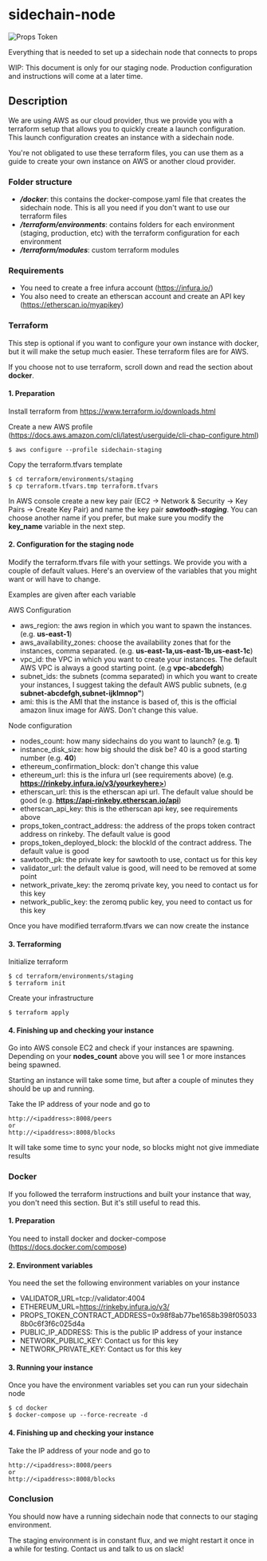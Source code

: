 # sidechain-node

![Props Token](https://propsproject.com/static/images/main-logo.png)

Everything that is needed to set up a sidechain node that connects to props

WIP: This document is only for our staging node. Production configuration and instructions will come at a later time.

## Description

We are using AWS as our cloud provider, thus we provide you with a terraform setup that allows you to quickly create a launch configuration. This launch configuration creates an instance with a sidechain node.

You're not obligated to use these terraform files, you can use them as a guide to create your own instance on AWS or another cloud provider.

### Folder structure

* ***/docker***: this contains the docker-compose.yaml file that creates the sidechain node. This is all you need if you don't want to use our terraform files
* ***/terraform/environments***: contains folders for each environment (staging, production, etc) with the terraform configuration for each environment 
* ***/terraform/modules***: custom terraform modules

### Requirements

* You need to create a free infura account (https://infura.io/)
* You also need to create an etherscan account and create an API key (https://etherscan.io/myapikey)
 

### Terraform

This step is optional if you want to configure your own instance with docker, but it will make the setup much easier. These terraform files are for AWS. 

If you choose not to use terraform, scroll down and read the section about **docker**.

#### 1. Preparation

Install terraform from https://www.terraform.io/downloads.html

Create a new AWS profile (https://docs.aws.amazon.com/cli/latest/userguide/cli-chap-configure.html)

```
$ aws configure --profile sidechain-staging
``` 

Copy the terraform.tfvars template

```
$ cd terraform/environments/staging
$ cp terraform.tfvars.tmp terraform.tfvars
```

In AWS console create a new key pair (EC2 -> Network & Security -> Key Pairs -> Create Key Pair) and name the key pair ***sawtooth-staging***. You can choose another name if you prefer, but make sure you modify the **key_name** variable in the next step.

#### 2. Configuration for the staging node

Modify the terraform.tfvars file with your settings. We provide you with a couple of default values. Here's an overview of the variables that you might want or will have to change.

Examples are given after each variable

AWS Configuration
* aws_region: the aws region in which you want to spawn the instances. (e.g. **us-east-1**)
* aws_availability_zones: choose the availability zones that for the instances, comma separated. (e.g. **us-east-1a,us-east-1b,us-east-1c**)
* vpc_id: the VPC in which you want to create your instances. The default AWS VPC is always a good starting point. (e.g **vpc-abcdefgh**)
* subnet_ids: the subnets (comma separated) in which you want to create your instances, I suggest taking the default AWS public subnets, (e.g **subnet-abcdefgh,subnet-ijklmnop"**)
* ami: this is the AMI that the instance is based of, this is the official amazon linux image for AWS. Don't change this value.

Node configuration
* nodes_count: how many sidechains do you want to launch? (e.g. **1**)
* instance_disk_size: how big should the disk be? 40 is a good starting number (e.g. **40**)
* ethereum_confirmation_block: don't change this value
* ethereum_url: this is the infura url (see requirements above) (e.g. **https://rinkeby.infura.io/v3/yourkeyhere>**)
* etherscan_url: this is the etherscan api url. The default value should be good (e.g. **https://api-rinkeby.etherscan.io/api**)
* etherscan_api_key: this is the etherscan api key, see requirements above
* props_token_contract_address: the address of the props token contract address on rinkeby. The default value is good
* props_token_deployed_block: the blockId of the contract address. The default value is good
* sawtooth_pk: the private key for sawtooth to use, contact us for this key
* validator_url: the default value is good, will need to be removed at some point
* network_private_key: the zeromq private key, you need to contact us for this key
* network_public_key: the zeromq public key, you need to contact us for this key

Once you have modified terraform.tfvars we can now create the instance

#### 3. Terraforming

Initialize terraform

```
$ cd terraform/environments/staging
$ terraform init
```

Create your infrastructure

```
$ terraform apply
```

#### 4. Finishing up and checking your instance

Go into AWS console EC2 and check if your instances are spawning. Depending on your **nodes_count** above you will see 1 or more instances being spawned.

Starting an instance will take some time, but after a couple of minutes they should be up and running. 

Take the IP address of your node and go to 

```
http://<ipaddress>:8008/peers
or
http://<ipaddress>:8008/blocks
```

It will take some time to sync your node, so blocks might not give immediate results

### Docker

If you followed the terraform instructions and built your instance that way, you don't need this section. But it's still useful to read this.

#### 1. Preparation

You need to install docker and docker-compose (https://docs.docker.com/compose)

#### 2. Environment variables

You need the set the following environment variables on your instance

* VALIDATOR_URL=tcp://validator:4004
* ETHEREUM_URL=https://rinkeby.infura.io/v3/<yourkeyhere>
* PROPS_TOKEN_CONTRACT_ADDRESS=0x98f8ab77be1658b398f050338b0c6f3f6c025d4a
* PUBLIC_IP_ADDRESS: This is the public IP address of your instance
* NETWORK_PUBLIC_KEY: Contact us for this key
* NETWORK_PRIVATE_KEY: Contact us for this key

#### 3. Running your instance

Once you have the environment variables set you can run your sidechain node

```
$ cd docker
$ docker-compose up --force-recreate -d
```

#### 4. Finishing up and checking your instance

Take the IP address of your node and go to 

```
http://<ipaddress>:8008/peers
or
http://<ipaddress>:8008/blocks
```


### Conclusion

You should now have a running sidechain node that connects to our staging environment.

The staging environment is in constant flux, and we might restart it once in a while for testing. Contact us and talk to us on slack!
